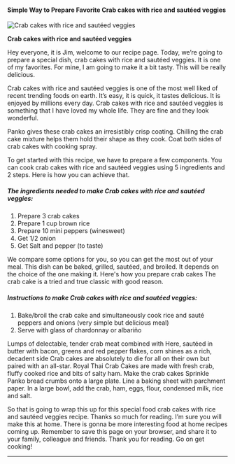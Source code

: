             

#### Simple Way to Prepare Favorite Crab cakes with rice and sautéed veggies

![Crab cakes with rice and sautéed veggies](https://img-global.cpcdn.com/recipes/017d841edaec81ee/751x532cq70/crab-cakes-with-rice-and-sauteed-veggies-recipe-main-photo.jpg)

**Crab cakes with rice and sautéed veggies**

Hey everyone, it is Jim, welcome to our recipe page. Today, we’re going to prepare a special dish, crab cakes with rice and sautéed veggies. It is one of my favorites. For mine, I am going to make it a bit tasty. This will be really delicious.

Crab cakes with rice and sautéed veggies is one of the most well liked of recent trending foods on earth. It’s easy, it is quick, it tastes delicious. It is enjoyed by millions every day. Crab cakes with rice and sautéed veggies is something that I have loved my whole life. They are fine and they look wonderful.

Panko gives these crab cakes an irresistibly crisp coating. Chilling the crab cake mixture helps them hold their shape as they cook. Coat both sides of crab cakes with cooking spray.

To get started with this recipe, we have to prepare a few components. You can cook crab cakes with rice and sautéed veggies using 5 ingredients and 2 steps. Here is how you can achieve that.

##### The ingredients needed to make Crab cakes with rice and sautéed veggies:

1.  Prepare 3 crab cakes
2.  Prepare 1 cup brown rice
3.  Prepare 10 mini peppers (winesweet)
4.  Get 1/2 onion
5.  Get Salt and pepper (to taste)

We compare some options for you, so you can get the most out of your meal. This dish can be baked, grilled, sautéed, and broiled. It depends on the choice of the one making it. Here's how you prepare crab cakes The crab cake is a tried and true classic with good reason.

##### Instructions to make Crab cakes with rice and sautéed veggies:

1.  Bake/broil the crab cake and simultaneously cook rice and sauté peppers and onions (very simple but delicious meal)
2.  Serve with glass of chardonnay or albariño

Lumps of delectable, tender crab meat combined with Here, sautéed in butter with bacon, greens and red pepper flakes, corn shines as a rich, decadent side Crab cakes are absolutely to die for all on their own but paired with an all-star. Royal Thai Crab Cakes are made with fresh crab, fluffy cooked rice and bits of salty ham. Make the crab cakes Sprinkle Panko bread crumbs onto a large plate. Line a baking sheet with parchment paper. In a large bowl, add the crab, ham, eggs, flour, condensed milk, rice and salt.

So that is going to wrap this up for this special food crab cakes with rice and sautéed veggies recipe. Thanks so much for reading. I’m sure you will make this at home. There is gonna be more interesting food at home recipes coming up. Remember to save this page on your browser, and share it to your family, colleague and friends. Thank you for reading. Go on get cooking!

* * *